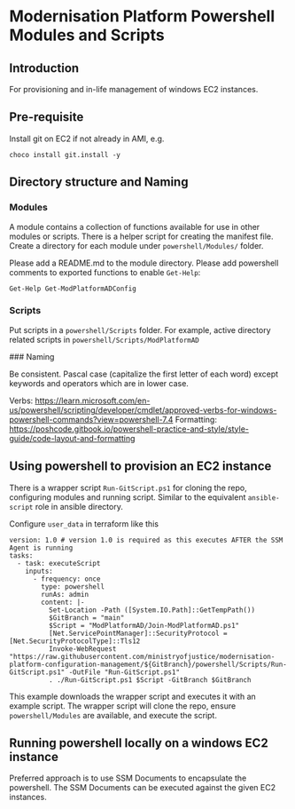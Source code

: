 # Modernisation Platform Powershell Modules and Scripts

## Introduction

For provisioning and in-life management of windows EC2 instances.

## Pre-requisite

Install git on EC2 if not already in AMI, e.g.

```
choco install git.install -y
```

## Directory structure and Naming

### Modules

A module contains a collection of functions available for use 
in other modules or scripts. There is a helper script for creating
the manifest file.  Create a directory for each module under
`powershell/Modules/` folder.

Please add a README.md to the module directory.
Please add powershell comments to exported functions to enable `Get-Help`:

```
Get-Help Get-ModPlatformADConfig
```

### Scripts

Put scripts in a `powershell/Scripts` folder. For example, active
directory related scripts in `powershell/Scripts/ModPlatformAD`

### Naming

Be consistent. Pascal case (capitalize the first letter of each word) except keywords
and operators which are in lower case.

Verbs: https://learn.microsoft.com/en-us/powershell/scripting/developer/cmdlet/approved-verbs-for-windows-powershell-commands?view=powershell-7.4
Formatting: https://poshcode.gitbook.io/powershell-practice-and-style/style-guide/code-layout-and-formatting

## Using powershell to provision an EC2 instance

There is a wrapper script `Run-GitScript.ps1` for cloning the repo,
configuring modules and running script.  Similar to the equivalent
`ansible-script` role in ansible directory.

Configure `user_data` in terraform like this

```
version: 1.0 # version 1.0 is required as this executes AFTER the SSM Agent is running
tasks:
  - task: executeScript
    inputs:
      - frequency: once
        type: powershell
        runAs: admin
        content: |-
          Set-Location -Path ([System.IO.Path]::GetTempPath())
          $GitBranch = "main"
          $Script = "ModPlatformAD/Join-ModPlatformAD.ps1"
          [Net.ServicePointManager]::SecurityProtocol = [Net.SecurityProtocolType]::Tls12
          Invoke-WebRequest "https://raw.githubusercontent.com/ministryofjustice/modernisation-platform-configuration-management/${GitBranch}/powershell/Scripts/Run-GitScript.ps1" -OutFile "Run-GitScript.ps1"
          . ./Run-GitScript.ps1 $Script -GitBranch $GitBranch
```

This example downloads the wrapper script and executes it with an example script.
The wrapper script will clone the repo, ensure `powershell/Modules` are available,
and execute the script.

## Running powershell locally on a windows EC2 instance

Preferred approach is to use SSM Documents to encapsulate the powershell.
The SSM Documents can be executed against the given EC2 instances.
